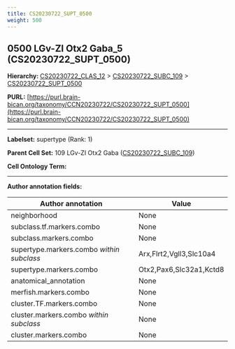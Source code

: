 ```yaml
---
title: CS20230722_SUPT_0500
weight: 500
---
```

## 0500 LGv-ZI Otx2 Gaba_5 (CS20230722_SUPT_0500)
<b>Hierarchy: </b>
[CS20230722_CLAS_12](../CS20230722_CLAS_12) >
[CS20230722_SUBC_109](../CS20230722_SUBC_109) >
[CS20230722_SUPT_0500](../CS20230722_SUPT_0500)

**PURL:** [https://purl.brain-bican.org/taxonomy/CCN20230722/CS20230722_SUPT_0500](https://purl.brain-bican.org/taxonomy/CCN20230722/CS20230722_SUPT_0500)

---


**Labelset:** supertype (Rank: 1)

**Parent Cell Set:** 109 LGv-ZI Otx2 Gaba ([CS20230722_SUBC_109](../CS20230722_SUBC_109))



**Cell Ontology Term:** 

[MARKER GENES.]: #


---

[TRANSFERRED ANNOTATIONS.]: #


[AUTHOR ANNOTATION FIELDS.]: #


**Author annotation fields:**

| Author annotation | Value |
|-------------------|-------|
|neighborhood|None|
|subclass.tf.markers.combo|None|
|subclass.markers.combo|None|
|supertype.markers.combo _within subclass_|Arx,Flrt2,Vgll3,Slc10a4|
|supertype.markers.combo|Otx2,Pax6,Slc32a1,Kctd8|
|anatomical_annotation|None|
|merfish.markers.combo|None|
|cluster.TF.markers.combo|None|
|cluster.markers.combo _within subclass_|None|
|cluster.markers.combo|None|
